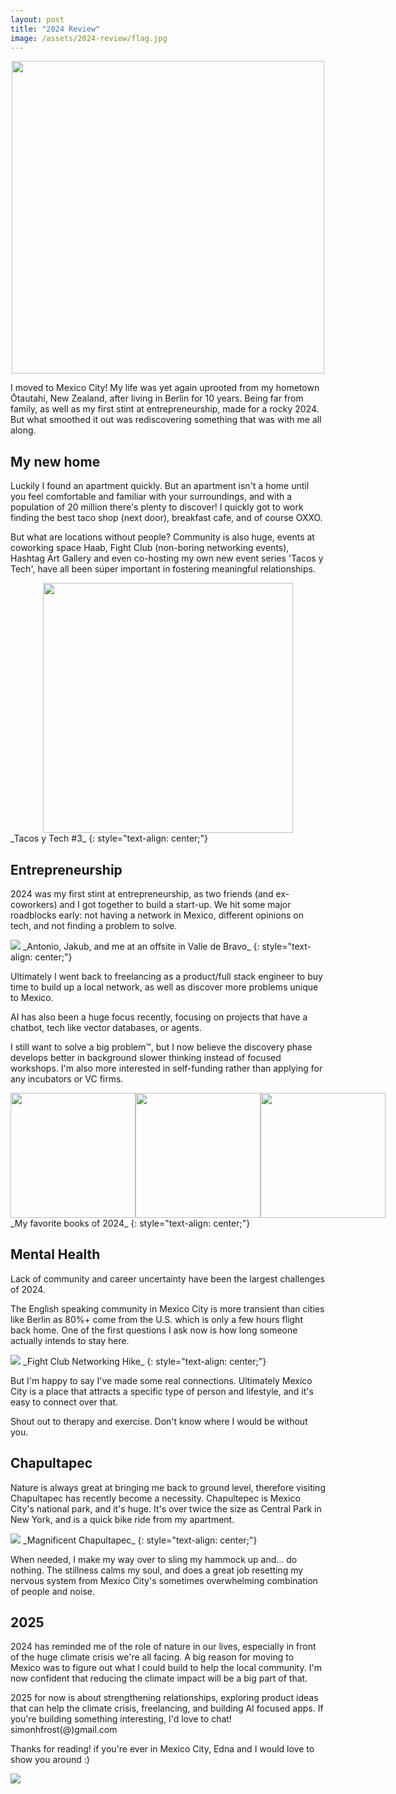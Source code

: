 ```yaml
---
layout: post
title: "2024 Review"
image: /assets/2024-review/flag.jpg
---
```


<p>
    <div style="display: flex; justify-content: center;">
        <img src="/assets/2024-review/flag.jpg" width="500px"/>
    </div>
</p>

I moved to Mexico City! My life was yet again uprooted from my hometown Ōtautahi, New Zealand, after living in Berlin for 10 years. Being far from family, as well as my first stint at entrepreneurship, made for a rocky 2024. But what smoothed it out was rediscovering something that was with me all along.

## My new home

Luckily I found an apartment quickly. But an apartment isn't a home until you feel comfortable and familiar with your surroundings, and with a population of 20 million there's plenty to discover! I quickly got to work finding the best taco shop (next door), breakfast cafe, and of course OXXO.

But what are locations without people? Community is also huge, events at coworking space Haab, Fight Club (non-boring networking events), Hashtag Art Gallery and even co-hosting my own new event series 'Tacos y Tech', have all been súper important in fostering meaningful relationships.

<div style="display: flex; justify-content: space-around; align-items: center;">
<img src="/assets/2024-review/tyt.png" width="400px"/>
</div>
_Tacos y Tech #3_
{: style="text-align: center;"}

## Entrepreneurship

2024 was my first stint at entrepreneurship, as two friends (and ex-coworkers) and I got together to build a start-up. We hit some major roadblocks early: not having a network in Mexico, different opinions on tech, and not finding a problem to solve.

<img src="/assets/2024-review/offsite.jpg"/>
_Antonio, Jakub, and me at an offsite in Valle de Bravo_
{: style="text-align: center;"}

Ultimately I went back to freelancing as a product/full stack engineer to buy time to build up a local network, as well as discover more problems unique to Mexico.

AI has also been a huge focus recently, focusing on projects that have a chatbot, tech like vector databases, or agents.

I still want to solve a big problem™, but I now believe the discovery phase develops better in background slower thinking instead of focused workshops. I'm also more interested in self-funding rather than applying for any incubators or VC firms.

<div style="display: flex; justify-content: space-around; align-items: center;">
    <img src="/assets/2024-review/book1.jpg" width="200px"/>
    <img src="/assets/2024-review/book3.jpg" width="200px"/>
    <img src="/assets/2024-review/book4.jpg" width="200px"/>
</div>
_My favorite books of 2024_
{: style="text-align: center;"}

## Mental Health

Lack of community and career uncertainty have been the largest challenges of 2024.

The English speaking community in Mexico City is more transient than cities like Berlin as 80%+ come from the U.S. which is only a few hours flight back home. One of the first questions I ask now is how long someone actually intends to stay here.

<img src="/assets/2024-review/hiking.jpg"/>
_Fight Club Networking Hike_
{: style="text-align: center;"}

But I'm happy to say I've made some real connections. Ultimately Mexico City is a place that attracts a specific type of person and lifestyle, and it's easy to connect over that.

Shout out to therapy and exercise. Don't know where I would be without you.

## Chapultapec

Nature is always great at bringing me back to ground level, therefore visiting Chapultapec has recently become a necessity. Chapultepec is Mexico City's national park, and it's huge. It's over twice the size as Central Park in New York, and is a quick bike ride from my apartment.

<img src="/assets/2024-review/chapultapec.jpg"/>
_Magnificent Chapultapec_
{: style="text-align: center;"}

When needed, I make my way over to sling my hammock up and... do nothing. The stillness calms my soul, and does a great job resetting my nervous system from Mexico City's sometimes overwhelming combination of people and noise.

## 2025

2024 has reminded me of the role of nature in our lives, especially in front of the huge climate crisis we're all facing. A big reason for moving to Mexico was to figure out what I could build to help the local community. I'm now confident that reducing the climate impact will be a big part of that.

2025 for now is about strengthening relationships, exploring product ideas that can help the climate crisis, freelancing, and building AI focused apps. If you're building something interesting, I'd love to chat! simonhfrost(@)gmail.com

Thanks for reading! if you're ever in Mexico City, Edna and I would love to show you around :)

<img src="/assets/2024-review/cheers.jpg"/>